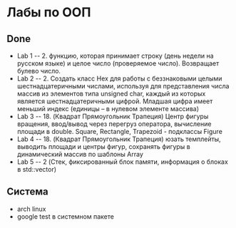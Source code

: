 # Лабы по ООП
## Done
- Lab 1 -- 2. функцию, которая принимает строку (день недели на русском языке) и целое число (проверяемое число). Возвращает булево число.
- Lab 2 -- 2. Создать класс Hex для работы с беззнаковыми целыми шестнадцатеричными числами, используя для представления числа массив из элементов типа unsigned char, каждый из которых является шестнадцатеричными цифрой. Младшая цифра имеет меньший индекс (единицы – в нулевом элементе массива)
- Lab 3 -- 18. (Квадрат Прямоугольник Трапеция) Центр фигуры вращения, ввод/вывод через перегруз оператора, вычисление площади в double. Square, Rectangle, Trapezoid - подклассы Figure
- Lab 4 -- 18. (Квадрат Прямоугольник Трапеция) юзать темплейты, выводить площади и центры фигур, сохранять фигуры в динамический массив по шаблоны Array
- Lab 5 -- 2 (Стек, фиксированный блок памяти, информация о блоках в std::vector) 

## Система
- arch linux
- google test в системном пакете